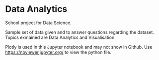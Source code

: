 # Data Analytics
 School project for Data Science.
 
 Sample set of data given and to answer questions regarding the dataset.
 Topics exmained are Data Analytics and Visualisation

Plotly is used in this Jupyter notebook and may not show in Github.
Use https://nbviewer.jupyter.org/ to view the python file.
